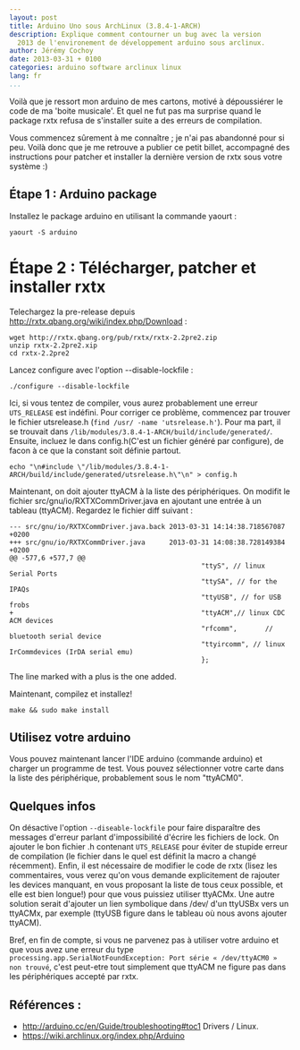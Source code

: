 ```yaml
---
layout: post
title: Arduino Uno sous ArchLinux (3.8.4-1-ARCH)
description: Explique comment contourner un bug avec la version
  2013 de l'environement de développement arduino sous arclinux.
author: Jérémy Cochoy
date: 2013-03-31 + 0100
categories: arduino software arclinux linux
lang: fr
...
```


Voilà que je ressort mon arduino de mes cartons, motivé à dépoussiérer le code de ma 'boite musicale'. Et quel ne fut pas ma surprise quand le package rxtx refusa de s'installer suite a des erreurs de compilation.

Vous commencez sûrement à me connaître ; je n'ai pas abandonné pour si peu. Voilà donc que je me retrouve a publier ce petit billet, accompagné des instructions pour patcher et installer la dernière version de rxtx sous votre système :)


## Étape 1 : Arduino package

Installez le package arduino en utilisant la commande yaourt :

``` shell
yaourt -S arduino
```

Étape 2 : Télécharger, patcher et installer rxtx
================================================

Telechargez la pre-release depuis http://rxtx.qbang.org/wiki/index.php/Download :

``` shell
wget http://rxtx.qbang.org/pub/rxtx/rxtx-2.2pre2.zip
unzip rxtx-2.2pre2.xip
cd rxtx-2.2pre2
```

Lancez configure avec l'option --disable-lockfile :

``` shell
./configure --disable-lockfile
```


Ici, si vous tentez de compiler, vous aurez probablement une erreur `UTS_RELEASE` est indéfini. Pour corriger ce problème, commencez par trouver le fichier utsrelease.h (`find /usr/ -name 'utsrelease.h'`). Pour ma part, il se trouvait dans `/lib/modules/3.8.4-1-ARCH/build/include/generated/`. Ensuite, incluez le dans config.h(C'est un fichier généré par configure), de facon à ce que la constant soit définie partout.

``` shell
echo "\n#include \"/lib/modules/3.8.4-1-ARCH/build/include/generated/utsrelease.h\"\n" > config.h
```

Maintenant, on doit ajouter ttyACM à la liste des périphériques. On modifit le fichier src/gnu/io/RXTXCommDriver.java en ajoutant une entrée à un tableau (ttyACM). Regardez le fichier diff suivant :


``` shell
--- src/gnu/io/RXTXCommDriver.java.back 2013-03-31 14:14:38.718567087 +0200
+++ src/gnu/io/RXTXCommDriver.java      2013-03-31 14:08:38.728149384 +0200
@@ -577,6 +577,7 @@
                                                "ttyS", // linux Serial Ports
                                                "ttySA", // for the IPAQs
                                                "ttyUSB", // for USB frobs
+                                               "ttyACM",// linux CDC ACM devices
                                                "rfcomm",       // bluetooth serial device
                                                "ttyircomm", // linux IrCommdevices (IrDA serial emu)
                                                };
```

The line marked with a plus is the one added.


Maintenant, compilez et installez!

``` shell
make && sudo make install
```

## Utilisez votre arduino

Vous pouvez maintenant lancer l'IDE arduino (commande arduino) et charger un programme de test. Vous pouvez sélectionner votre carte dans la liste des périphérique, probablement sous le nom "ttyACM0".

## Quelques infos

On désactive l'option `--diseable-lockfile` pour faire disparaître des messages d'erreur parlant d'impossibilité d'écrire les fichiers de lock. On ajouter le bon fichier .h contenant `UTS_RELEASE` pour éviter de stupide erreur de compilation (le fichier dans le quel est définit la macro a changé récemment). Enfin, il est nécessaire de modifier le code de rxtx (lisez les commentaires, vous verez qu'on vous demande explicitement de rajouter les devices manquant, en vous proposant la liste de tous ceux possible, et elle est bien longue!) pour que vous puissiez utiliser ttyACMx. Une autre solution serait d'ajouter un lien symbolique dans /dev/ d'un ttyUSBx vers un ttyACMx, par exemple (ttyUSB figure dans le tableau où nous avons ajouter ttyACM).

Bref, en fin de compte, si vous ne parvenez pas à utiliser votre arduino et que vous avez une erreur du type `processing.app.SerialNotFoundException: Port série « /dev/ttyACM0 » non trouvé`, c'est peut-etre tout simplement que ttyACM ne figure pas dans les périphériques accepté par rxtx.

## Références :
 *  <http://arduino.cc/en/Guide/troubleshooting#toc1> Drivers / Linux.
 *  <https://wiki.archlinux.org/index.php/Arduino>
